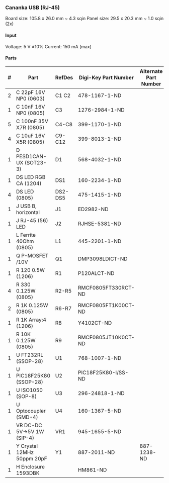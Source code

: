 ### Cananka USB (RJ-45) ###

Board size: 105.8 x 26.0 mm ~ 4.3 sqin
Panel size: 29.5 x 20.3 mm ~ 1.0 sqin (2x)


#### Input ####

Voltage: 5 V ±10%
Current: 150 mA (max)


#### Parts ####

|  # | Part                             | RefDes  | Digi-Key Part Number       | Alternate Part Number      |
|---:|----------------------------------|---------|----------------------------|----------------------------|
|  2 | C 22pF 16V NP0 (0603)            | C1 C2   | 478-1167-1-ND              |                            |
|  1 | C 10nF 16V NP0 (0805)            | C3      | 1276-2984-1-ND             |                            |
|  5 | C 100nF 35V X7R (0805)           | C4-C8   | 399-1170-1-ND              |                            |
|  4 | C 10uF 16V X5R (0805)            | C9-C12  | 399-8013-1-ND              |                            |
|  1 | D PESD1CAN-UX (SOT23-3)          | D1      | 568-4032-1-ND              |                            |
|  1 | DS LED RGB CA (1204)             | DS1     | 160-2234-1-ND              |                            |
|  4 | DS LED (0805)                    | DS2-DS5 | 475-1415-1-ND              |                            |
|  1 | J USB B, horizontal              | J1      | ED2982-ND                  |                            |
|  1 | J RJ-45 (56) LED                 | J2      | RJHSE-5381-ND              |                            |
|  1 | L Ferrite 40Ohm (0805)           | L1      | 445-2201-1-ND              |                            |
|  1 | Q P-MOSFET /10V                  | Q1      | DMP3098LDICT-ND            |                            |
|  1 | R 120 0.5W (1206)                | R1      | P120ALCT-ND                |                            |
|  4 | R 330 0.125W (0805)              | R2-R5   | RMCF0805FT330RCT-ND        |                            |
|  2 | R 1K 0.125W (0805)               | R6-R7   | RMCF0805FT1K00CT-ND        |                            |
|  1 | R 1K Array:4 (1206)              | R8      | Y4102CT-ND                 |                            |
|  1 | R 10K 0.125W (0805)              | R9      | RMCF0805JT10K0CT-ND        |                                 |
|  1 | U FT232RL (SSOP-28)              | U1      | 768-1007-1-ND              |                            |
|  1 | U PIC18F25K80 (SSOP-28)          | U2      | PIC18F25K80-I/SS-ND        |                            |
|  1 | U ISO1050 (SOP-8)                | U3      | 296-24818-1-ND             |                            |
|  1 | U Optocoupler (SMD-4)            | U4      | 160-1367-5-ND              |                            |
|  1 | VR DC-DC 5V->5V 1W (SIP-4)       | VR1     | 945-1655-5-ND              |                            |
|  1 | Y Crystal 12MHz 50ppm 20pF       | Y1      | 887-2011-ND                | 887-1238-ND                |
|  1 | H Enclosure 1593DBK              |         | HM861-ND                   |                            |
